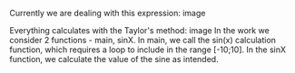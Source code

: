 Currently we are dealing with this expression:
image

Everything calculates with the Taylor's method:
image In the work we consider 2 functions - main, sinX. In main, we call the sin(x) calculation function, which requires a loop to include in the range [-10;10]. In the sinX function, we calculate the value of the sine as intended.
